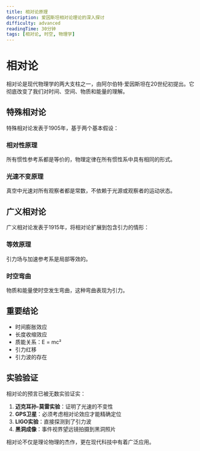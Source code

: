 ```yaml
---
title: 相对论原理
description: 爱因斯坦相对论理论的深入探讨
difficulty: advanced
readingTime: 30分钟
tags: [相对论, 时空, 物理学]
---
```


# 相对论

相对论是现代物理学的两大支柱之一，由阿尔伯特·爱因斯坦在20世纪初提出。它彻底改变了我们对时间、空间、物质和能量的理解。

## 特殊相对论

特殊相对论发表于1905年，基于两个基本假设：

### 相对性原理
所有惯性参考系都是等价的，物理定律在所有惯性系中具有相同的形式。

### 光速不变原理
真空中光速对所有观察者都是常数，不依赖于光源或观察者的运动状态。

## 广义相对论

广义相对论发表于1915年，将相对论扩展到包含引力的情形：

### 等效原理
引力场与加速参考系是局部等效的。

### 时空弯曲
物质和能量使时空发生弯曲，这种弯曲表现为引力。

## 重要结论

- 时间膨胀效应
- 长度收缩效应  
- 质能关系：E = mc²
- 引力红移
- 引力波的存在

## 实验验证

相对论的预言已被无数实验证实：

1. **迈克耳孙-莫雷实验**：证明了光速的不变性
2. **GPS卫星**：必须考虑相对论效应才能精确定位
3. **LIGO实验**：直接探测到了引力波
4. **黑洞成像**：事件视界望远镜拍摄到黑洞照片

相对论不仅是理论物理的杰作，更在现代科技中有着广泛应用。
